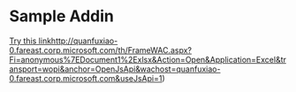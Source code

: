 # Sample Addin

[Try this link](http://quanfuxiao-0.fareast.corp.microsoft.com/th/FrameWAC.aspx?Fi=anonymous%7EDocument1%2Exlsx&Action=Open&Application=Excel&transport=wopi&anchor=OpenJsApi&wachost=quanfuxiao-0.fareast.corp.microsoft.com&useJsApi=1)http://quanfuxiao-0.fareast.corp.microsoft.com/th/FrameWAC.aspx?Fi=anonymous%7EDocument1%2Exlsx&Action=Open&Application=Excel&transport=wopi&anchor=OpenJsApi&wachost=quanfuxiao-0.fareast.corp.microsoft.com&useJsApi=1)
